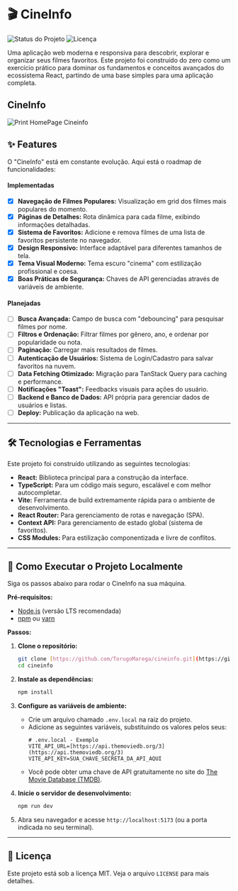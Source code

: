 # 🎬 CineInfo

![Status do Projeto](https://img.shields.io/badge/status-em%20desenvolvimento-yellow)
![Licença](https://img.shields.io/badge/license-MIT-blue)

Uma aplicação web moderna e responsiva para descobrir, explorar e organizar seus filmes favoritos. Este projeto foi construído do zero como um exercício prático para dominar os fundamentos e conceitos avançados do ecossistema React, partindo de uma base simples para uma aplicação completa.

## CineInfo
![Print HomePage Cineinfo](../cineinfo/public/print_cineinfo.png)

## ✨ Features

O "CineInfo" está em constante evolução. Aqui está o roadmap de funcionalidades:

#### Implementadas
- [x] **Navegação de Filmes Populares:** Visualização em grid dos filmes mais populares do momento.
- [x] **Páginas de Detalhes:** Rota dinâmica para cada filme, exibindo informações detalhadas.
- [x] **Sistema de Favoritos:** Adicione e remova filmes de uma lista de favoritos persistente no navegador.
- [x] **Design Responsivo:** Interface adaptável para diferentes tamanhos de tela.
- [x] **Tema Visual Moderno:** Tema escuro "cinema" com estilização profissional e coesa.
- [x] **Boas Práticas de Segurança:** Chaves de API gerenciadas através de variáveis de ambiente.

#### Planejadas
- [ ] **Busca Avançada:** Campo de busca com "debouncing" para pesquisar filmes por nome.
- [ ] **Filtros e Ordenação:** Filtrar filmes por gênero, ano, e ordenar por popularidade ou nota.
- [ ] **Paginação:** Carregar mais resultados de filmes.
- [ ] **Autenticação de Usuários:** Sistema de Login/Cadastro para salvar favoritos na nuvem.
- [ ] **Data Fetching Otimizado:** Migração para TanStack Query para caching e performance.
- [ ] **Notificações "Toast":** Feedbacks visuais para ações do usuário.
- [ ] **Backend e Banco de Dados:** API própria para gerenciar dados de usuários e listas.
- [ ] **Deploy:** Publicação da aplicação na web.

---

## 🛠️ Tecnologias e Ferramentas

Este projeto foi construído utilizando as seguintes tecnologias:

* **React:** Biblioteca principal para a construção da interface.
* **TypeScript:** Para um código mais seguro, escalável e com melhor autocompletar.
* **Vite:** Ferramenta de build extremamente rápida para o ambiente de desenvolvimento.
* **React Router:** Para gerenciamento de rotas e navegação (SPA).
* **Context API:** Para gerenciamento de estado global (sistema de favoritos).
* **CSS Modules:** Para estilização componentizada e livre de conflitos.

---

## 🚀 Como Executar o Projeto Localmente

Siga os passos abaixo para rodar o CineInfo na sua máquina.

**Pré-requisitos:**
* [Node.js](https://nodejs.org/en/) (versão LTS recomendada)
* [npm](https://www.npmjs.com/) ou [yarn](https://yarnpkg.com/)

**Passos:**

1.  **Clone o repositório:**
    ```bash
    git clone [https://github.com/TorugoMarega/cineinfo.git](https://github.com/TorugoMarega/cineinfo.git)
    cd cineinfo
    ```

2.  **Instale as dependências:**
    ```bash
    npm install
    ```

3.  **Configure as variáveis de ambiente:**
    * Crie um arquivo chamado `.env.local` na raiz do projeto.
    * Adicione as seguintes variáveis, substituindo os valores pelos seus:
      ```env
      # .env.local - Exemplo
      VITE_API_URL=[https://api.themoviedb.org/3](https://api.themoviedb.org/3)
      VITE_API_KEY=SUA_CHAVE_SECRETA_DA_API_AQUI
      ```
    * Você pode obter uma chave de API gratuitamente no site do [The Movie Database (TMDB)](https://www.themoviedb.org/documentation/api).

4.  **Inicie o servidor de desenvolvimento:**
    ```bash
    npm run dev
    ```

5.  Abra seu navegador e acesse `http://localhost:5173` (ou a porta indicada no seu terminal).

---

## 📄 Licença

Este projeto está sob a licença MIT. Veja o arquivo `LICENSE` para mais detalhes.